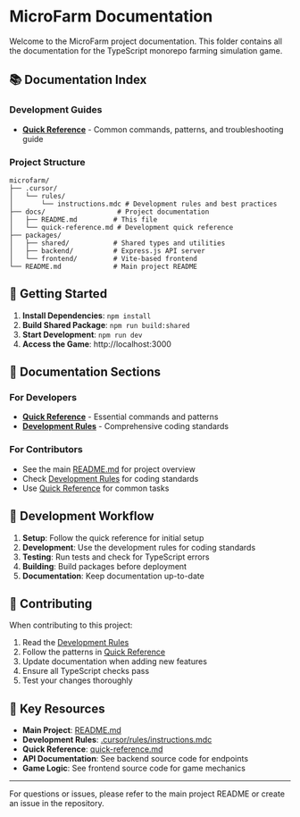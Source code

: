 # MicroFarm Documentation

Welcome to the MicroFarm project documentation. This folder contains all the documentation for the TypeScript monorepo farming simulation game.

## 📚 Documentation Index

### Development Guides
- **[Quick Reference](./quick-reference.md)** - Common commands, patterns, and troubleshooting guide

### Project Structure
```
microfarm/
├── .cursor/
│   └── rules/
│       └── instructions.mdc # Development rules and best practices
├── docs/                  # Project documentation
│   ├── README.md         # This file
│   └── quick-reference.md # Development quick reference
├── packages/
│   ├── shared/           # Shared types and utilities
│   ├── backend/          # Express.js API server
│   └── frontend/         # Vite-based frontend
└── README.md             # Main project README
```

## 🚀 Getting Started

1. **Install Dependencies**: `npm install`
2. **Build Shared Package**: `npm run build:shared`
3. **Start Development**: `npm run dev`
4. **Access the Game**: http://localhost:3000

## 📖 Documentation Sections

### For Developers
- **[Quick Reference](./quick-reference.md)** - Essential commands and patterns
- **[Development Rules](../.cursor/rules/instructions.mdc)** - Comprehensive coding standards

### For Contributors
- See the main [README.md](../README.md) for project overview
- Check [Development Rules](../.cursor/rules.mdc) for coding standards
- Use [Quick Reference](./quick-reference.md) for common tasks

## 🔧 Development Workflow

1. **Setup**: Follow the quick reference for initial setup
2. **Development**: Use the development rules for coding standards
3. **Testing**: Run tests and check for TypeScript errors
4. **Building**: Build packages before deployment
5. **Documentation**: Keep documentation up-to-date

## 📝 Contributing

When contributing to this project:

1. Read the [Development Rules](../.cursor/rules/instructions.mdc)
2. Follow the patterns in [Quick Reference](./quick-reference.md)
3. Update documentation when adding new features
4. Ensure all TypeScript checks pass
5. Test your changes thoroughly

## 🎯 Key Resources

- **Main Project**: [README.md](../README.md)
- **Development Rules**: [.cursor/rules/instructions.mdc](../.cursor/rules/instructions.mdc)
- **Quick Reference**: [quick-reference.md](./quick-reference.md)
- **API Documentation**: See backend source code for endpoints
- **Game Logic**: See frontend source code for game mechanics

---

For questions or issues, please refer to the main project README or create an issue in the repository.
